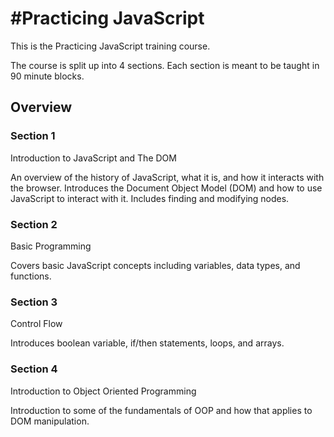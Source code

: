 #Practicing JavaScript
===================

This is the Practicing JavaScript training course.

The course is split up into 4 sections. Each section is meant to be taught in 90 minute blocks.

## Overview

### Section 1

Introduction to JavaScript and The DOM

An overview of the history of JavaScript, what it is, and how it interacts with the browser. Introduces the Document Object Model (DOM) and how to use JavaScript to interact with it. Includes finding and modifying nodes.

### Section 2
Basic Programming

Covers basic JavaScript concepts including variables, data types, and functions.

### Section 3
Control Flow

Introduces boolean variable, if/then statements, loops, and arrays.

### Section 4

Introduction to Object Oriented Programming

Introduction to some of the fundamentals of OOP and how that applies to DOM manipulation.
